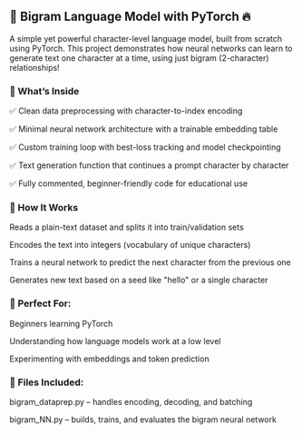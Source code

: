 ## 🧠 Bigram Language Model with PyTorch 🔥

A simple yet powerful character-level language model, built from scratch using PyTorch. This project demonstrates how neural networks can learn to generate text one character at a time, using just bigram (2-character) relationships!

### 🔧 What’s Inside
✅ Clean data preprocessing with character-to-index encoding

✅ Minimal neural network architecture with a trainable embedding table

✅ Custom training loop with best-loss tracking and model checkpointing

✅ Text generation function that continues a prompt character by character

✅ Fully commented, beginner-friendly code for educational use

### 📘 How It Works
Reads a plain-text dataset and splits it into train/validation sets

Encodes the text into integers (vocabulary of unique characters)

Trains a neural network to predict the next character from the previous one

Generates new text based on a seed like "hello" or a single character

### 🚀 Perfect For:
Beginners learning PyTorch

Understanding how language models work at a low level

Experimenting with embeddings and token prediction

### 📂 Files Included:
bigram_dataprep.py – handles encoding, decoding, and batching

bigram_NN.py – builds, trains, and evaluates the bigram neural network
